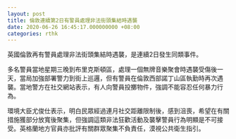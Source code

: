 ```yaml
---
layout: post
title: 倫敦連續第2日有警員處理非法街頭集結時遇襲
date: 2020-06-26 16:45:17.000000000 +08:00
categories: rthk
---
```


英國倫敦再有警員處理非法街頭集結時遇襲，是連續2日發生同類事件。

多名警員當地星期三晚到布里克斯頓區，處理一個無牌音樂聚會時遇襲受傷後一天，當局加強部署警力到街上巡邏，但有警員在倫敦西部諾丁山區執勤時再次遇襲。當地警方在社交網站表示，有人向警員投擲物件，強調不能容忍任何暴力行為。

環境大臣尤俊仕表示，明白民眾經過連月社交距離限制後，感到沮喪，希望在有關措施獲部分放寬後聚集，但強調這類非法狂歡活動及襲擊警員行為明顯是不可接受。英格蘭地方官員亦批評有關群眾聚集不負責任，漠視公共衛生指引。
